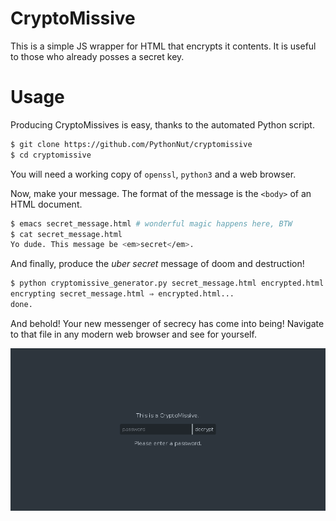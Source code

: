 CryptoMissive
=============

This is a simple JS wrapper for HTML that encrypts it contents. It is useful to those who already posses a secret key.


Usage
=====

Producing CryptoMissives is easy, thanks to the automated Python script.

```bash
$ git clone https://github.com/PythonNut/cryptomissive
$ cd cryptomissive
```

You will need a working copy of `openssl`, `python3` and a web browser.

Now, make your message. The format of the message is the `<body>` of an HTML document.

```bash
$ emacs secret_message.html # wonderful magic happens here, BTW
$ cat secret_message.html
Yo dude. This message be <em>secret</em>.
```

And finally, produce the _uber secret_ message of doom and destruction!

```bash
$ python cryptomissive_generator.py secret_message.html encrypted.html "this secret key shall never be guessed"
encrypting secret_message.html ⇒ encrypted.html...
done.
```

And behold! Your new messenger of secrecy has come into being! Navigate to that file in any modern web browser and see for yourself.

![screenshot](screenshot.png)
